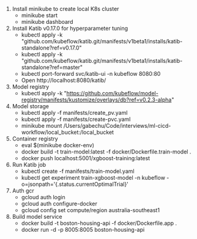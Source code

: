 1. Install minikube to create local K8s cluster
    - minikube start
    - minikube dashboard
1. Install Katib v0.17.0 for hyperparameter tuning
    - kubectl apply -k "github.com/kubeflow/katib.git/manifests/v1beta1/installs/katib-standalone?ref=v0.17.0"
    - kubectl apply -k "github.com/kubeflow/katib.git/manifests/v1beta1/installs/katib-standalone?ref=master"
    - kubectl port-forward svc/katib-ui -n kubeflow 8080:80
    - Open http://localhost:8080/katib/
1. Model registry
    - kubectl apply -k "https://github.com/kubeflow/model-registry/manifests/kustomize/overlays/db?ref=v0.2.3-alpha"
1. Model storage
    - kubectl apply -f manifests/create_pv.yaml
    - kubectl apply -f manifests/create-pvc.yaml
    - minikube mount /Users/gabechu/Code/interviews/ml-cicd-workflow/local_bucket:/local_bucket
1. Container registry
    - eval $(minikube docker-env)
    - docker build -t train-model:latest -f docker/Dockerfile.train-model .
    - docker push localhost:5001/xgboost-training:latest
1. Run Katib job
    - kubectl create -f manifests/train-model.yaml
    - kubectl get experiment train-xgboost-model -n kubeflow -o=jsonpath='{.status.currentOptimalTrial}'
1. Auth gcr
    - gcloud auth login
    - gcloud auth configure-docker
    - gcloud config set compute/region australia-southeast1
1. Build model service
    - docker build -t boston-housing-api -f docker/Dockerfile.app .
    - docker run -d -p 8005:8005 boston-housing-api
